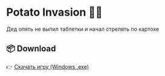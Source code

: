 # Potato Invasion 🥔🚀

Дед опять не выпил таблетки и начал стрелять по картохе


## 📦 Download

👉 [Скачать игру (Windows .exe)](https://github.com/konys123/PotatoInvasion/releases/latest/download/potato_invasion.exe)
